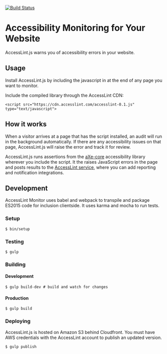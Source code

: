 [![Build Status](https://travis-ci.org/accesslint/monitor.svg)](https://travis-ci.org/accesslint/monitor)

# Accessibility Monitoring for Your Website

AccessLint.js warns you of accessibility errors in your website.

## Usage

Install AccessLint.js by including the javascript in at the end of any page you
want to monitor.

Include the compiled library through the AccessLint CDN:

```
<script src="https://cdn.accesslint.com/accesslint-0.1.js" type="text/javascript">
```

## How it works

When a visitor arrives at a page that has the script installed, an audit will
run in the background automatically. If there are any accessibility issues on
that page, AccessLint.js will raise the error and track it for review.

AccessLint.js runs assertions from the
[aXe-core](https://github.com/dequelabs/axe-core) accessibility library wherever
you include the script. It the raises JavaScript errors in the page and posts
results to the [AccessLint service](https://beta.accesslint.com), where you can
add reporting and notification integrations.

## Development

AccessLint Monitor uses babel and webpack to transpile and package ES2015
code for inclusion clientside. It uses karma and mocha to run tests.

### Setup

    $ bin/setup

### Testing

    $ gulp

### Building

#### Development

    $ gulp build-dev # build and watch for changes

#### Production

    $ gulp build

### Deploying

AccessLint.js is hosted on Amazon S3 behind Cloudfront. You must have AWS
credentials with the AccessLint account to publish an updated version.

    $ gulp publish
